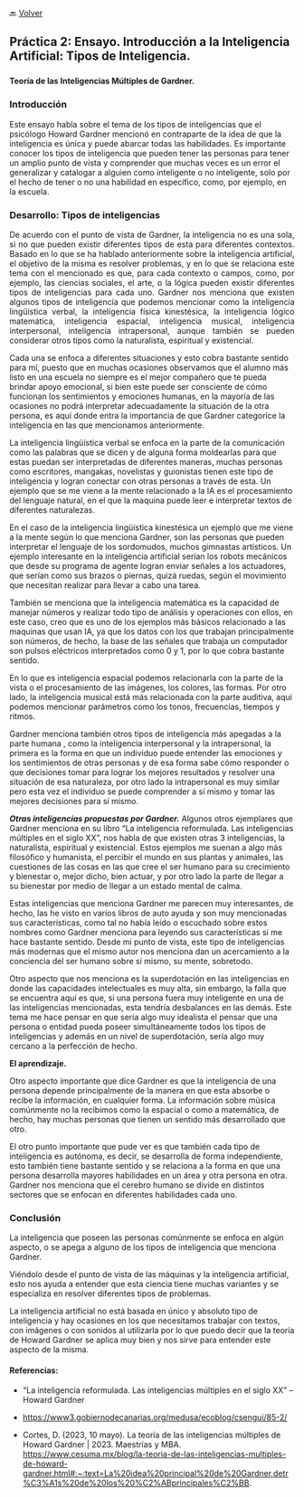 🔙 [Volver](README.MD)

## Práctica 2: Ensayo. Introducción a la Inteligencia Artificial: Tipos de Inteligencia.
### 
**Teoría de las Inteligencias Múltiples de Gardner.** 

### Introducción

Este ensayo habla sobre el tema de los tipos de inteligencias que el psicólogo Howard Gardner mencionó en contraparte de la idea de que la inteligencia es única y puede abarcar todas las habilidades. 
Es importante conocer los tipos de inteligencia que pueden tener las personas para tener un amplio punto de vista y comprender que muchas veces es un error el generalizar y catalogar a alguien como inteligente o no inteligente, solo por el hecho de tener o no una habilidad en específico, como, por ejemplo, en la escuela. 


### Desarrollo: Tipos de inteligencias 
<p style="text-align: justify;">
De acuerdo con el punto de vista de Gardner, la inteligencia no es una sola, si no que pueden existir diferentes tipos de esta para diferentes contextos. Basado en lo que se ha hablado anteriormente sobre la inteligencia artificial, el objetivo de la misma es resolver problemas, y en lo que se relaciona este tema con el mencionado es que, para cada contexto o campos, como, por ejemplo, las ciencias sociales, el arte, o la lógica pueden existir diferentes tipos de inteligencias para cada uno. 
Gardner nos menciona que existen algunos tipos de inteligencia que podemos mencionar como la inteligencia lingüística verbal, la inteligencia física kinestésica, la inteligencia lógico matemática, inteligencia espacial, inteligencia musical, inteligencia interpersonal, inteligencia intrapersonal, aunque también se pueden considerar otros tipos como la naturalista, espiritual y existencial. 

Cada una se enfoca a diferentes situaciones y esto cobra bastante sentido para mí, puesto que en muchas ocasiones observamos que el alumno más listo en una escuela no siempre es el mejor compañero que te pueda brindar apoyo emocional, si bien este puede ser consciente de cómo funcionan los sentimientos y emociones humanas, en la mayoría de las ocasiones no podrá interpretar adecuadamente la situación de la otra persona, es aquí donde entra la importancia de que Gardner categorice la inteligencia en las que mencionamos anteriormente. 

La inteligencia lingüística verbal se enfoca en la parte de la comunicación como las palabras que se dicen y de alguna forma moldearlas para que estas puedan ser interpretadas de diferentes maneras, muchas personas como escritores, mangakas, novelistas y guionistas tienen este tipo de inteligencia y logran conectar con otras personas a través de esta. Un ejemplo que se me viene a la mente relacionado a la IA es el procesamiento del lenguaje natural, en el que la maquina puede leer e interpretar textos de diferentes naturalezas. 

En el caso de la inteligencia lingüística kinestésica un ejemplo que me viene a la mente según lo que menciona Gardner, son las personas que pueden interpretar el lenguaje de los sordomudos, muchos gimnastas artísticos. Un ejemplo interesante en la inteligencia artificial serían los robots mecánicos que desde su programa de agente logran enviar señales a los actuadores, que serían como sus brazos o piernas, quizá ruedas, según el movimiento que necesitan realizar para llevar a cabo una tarea. 

También se menciona que la inteligencia matemática es la capacidad de manejar números y realizar todo tipo de análisis y operaciones con ellos, en este caso, creo que es uno de los ejemplos más básicos relacionado a las maquinas que usan IA, ya que los datos con los que trabajan principalmente son números, de hecho, la base de las señales que trabaja un computador son pulsos eléctricos interpretados como 0 y 1, por lo que cobra bastante sentido.

En lo que es inteligencia espacial podemos relacionarla con la parte de la vista o el procesamiento de las imágenes, los colores, las formas. Por otro lado, la inteligencia musical está más relacionada con la parte auditiva, aquí podemos mencionar parámetros como los tonos, frecuencias, tiempos y ritmos. 

Gardner menciona también otros tipos de inteligencia más apegadas a la parte humana , como la inteligencia interpersonal y la intrapersonal, la primera es la forma en que un individuo puede entender las emociones y los sentimientos de otras personas y de esa forma sabe cómo responder o que decisiones tomar para lograr los mejores resultados y resolver una situación de esa naturaleza, por otro lado la intrapersonal es muy similar pero esta vez el individuo se puede comprender a sí mismo y tomar las mejores decisiones para sí mismo. 

***Otras inteligencias propuestas por Gardner.*** 
Algunos otros ejemplares que Gardner menciona en su libro “La inteligencia reformulada. Las inteligencias múltiples en el siglo XX”, nos habla de que existen otras 3 inteligencias, la naturalista, espiritual y existencial. Estos ejemplos me suenan a algo más filosófico y humanista, el percibir el mundo en sus plantas y animales, las cuestiones de las cosas en las que cree el ser humano para su crecimiento y bienestar o, mejor dicho, bien actuar, y por otro lado la parte de llegar a su bienestar por medio de llegar a un estado mental de calma. 

Estas inteligencias que menciona Gardner me parecen muy interesantes, de hecho, las he visto en varios libros de auto ayuda y son muy mencionadas sus características, como tal no había leído o escuchado sobre estos nombres como Gardner menciona para leyendo sus características si me hace bastante sentido. Desde mi punto de vista, este tipo de inteligencias más modernas que el mismo autor nos menciona dan un acercamiento a la conciencia del ser humano sobre sí mismo, su mente, sobretodo.

Otro aspecto que nos menciona es la superdotación en las inteligencias en donde las capacidades intelectuales es muy alta, sin embargo, la falla que se encuentra aquí es que, si una persona fuera muy inteligente en una de las inteligencias mencionadas, esta tendría desbalances en las demás. Este tema me hace pensar en que sería algo muy idealista el pensar que una persona o entidad pueda poseer simultáneamente todos los tipos de inteligencias y además en un nivel de superdotación, sería algo muy cercano a la perfección de hecho. 
  

****El aprendizaje.****  

Otro aspecto importante que dice Gardner es que la inteligencia de una persona depende principalmente de la manera en que esta absorbe o recibe la información, en cualquier forma. La información sobre música comúnmente no la recibimos como la espacial o como a matemática, de hecho, hay muchas personas que tienen un sentido más desarrollado que otro. 

El otro punto importante que pude ver es que también cada tipo de inteligencia es autónoma, es decir, se desarrolla de forma independiente, esto también tiene bastante sentido y se relaciona a la forma en que una persona desarrolla mayores habilidades en un área y otra persona en otra. Gardner nos menciona que el cerebro humano se divide en distintos sectores que se enfocan en diferentes habilidades cada uno. 

### Conclusión 
La inteligencia que poseen las personas comúnmente se enfoca en algún aspecto, o se apega a alguno de los tipos de inteligencia que menciona Gardner. 

Viéndolo desde el punto de vista de las máquinas y la inteligencia artificial, esto nos ayuda a entender que esta ciencia tiene muchas variantes y se especializa en resolver diferentes tipos de problemas. 

La inteligencia artificial no está basada en único y absoluto tipo de inteligencia y hay ocasiones en los que necesitamos trabajar con textos, con imágenes o con sonidos al utilizarla por lo que puedo decir que la teoría de Howard Gardner se aplica muy bien y nos sirve para entender este aspecto de la misma. 


#### Referencias: 
* “La inteligencia reformulada. Las inteligencias múltiples en el siglo XX” – Howard Gardner 

* https://www3.gobiernodecanarias.org/medusa/ecoblog/csengui/85-2/

* Cortes, D. (2023, 10 mayo). La teoría de las inteligencias múltiples de Howard Gardner | 2023. Maestrías y MBA. https://www.cesuma.mx/blog/la-teoria-de-las-inteligencias-multiples-de-howard-gardner.html#:~:text=La%20idea%20principal%20de%20Gardner,detr%C3%A1s%20de%20los%20%C2%ABprincipales%C2%BB.
